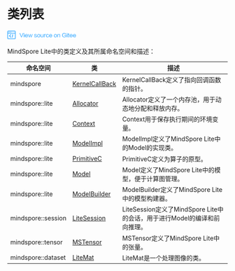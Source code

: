 # 类列表

<a href="https://gitee.com/mindspore/docs/blob/master/docs/api_cpp/source_zh_cn/class_list.md" target="_blank"><img src="./_static/logo_source.png"></a>

MindSpore Lite中的类定义及其所属命名空间和描述：

| 命名空间 | 类 | 描述 |
| --- | --- | --- |
| mindspore | [KernelCallBack](https://www.mindspore.cn/doc/api_cpp/zh-CN/master/mindspore.html#kernelcallback) | KernelCallBack定义了指向回调函数的指针。 |
| mindspore::lite | [Allocator](https://www.mindspore.cn/doc/api_cpp/zh-CN/master/lite.html#allocator) | Allocator定义了一个内存池，用于动态地分配和释放内存。 |
| mindspore::lite | [Context](https://www.mindspore.cn/doc/api_cpp/zh-CN/master/lite.html#context) | Context用于保存执行期间的环境变量。 |
| mindspore::lite | [ModelImpl](https://www.mindspore.cn/doc/api_cpp/zh-CN/master/lite.html#modelimpl) | ModelImpl定义了MindSpore Lite中的Model的实现类。 |
| mindspore::lite | [PrimitiveC](https://www.mindspore.cn/doc/api_cpp/zh-CN/master/lite.html#primitivec) | PrimitiveC定义为算子的原型。 |
| mindspore::lite | [Model](https://www.mindspore.cn/doc/api_cpp/zh-CN/master/lite.html#model) | Model定义了MindSpore Lite中的模型，便于计算图管理。 |
| mindspore::lite | [ModelBuilder](https://www.mindspore.cn/doc/api_cpp/zh-CN/master/lite.html#modelbuilder) | ModelBuilder定义了MindSpore Lite中的模型构建器。 |
| mindspore::session | [LiteSession](https://www.mindspore.cn/doc/api_cpp/zh-CN/master/session.html#litesession) | LiteSession定义了MindSpore Lite中的会话，用于进行Model的编译和前向推理。 |
| mindspore::tensor | [MSTensor](https://www.mindspore.cn/doc/api_cpp/zh-CN/master/tensor.html#mstensor) | MSTensor定义了MindSpore Lite中的张量。 |
| mindspore::dataset | [LiteMat](https://www.mindspore.cn/doc/api_cpp/zh-CN/master/dataset.html#litemat) |LiteMat是一个处理图像的类。 |
